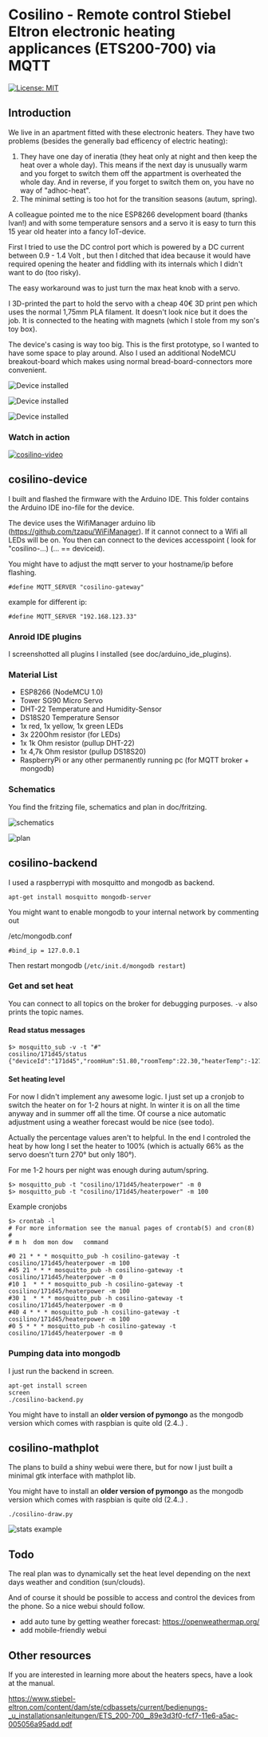 # Cosilino - Remote control Stiebel Eltron electronic heating applicances (ETS200-700) via MQTT

[![License: MIT](https://img.shields.io/badge/license-MIT-red.svg)](https://opensource.org/licenses/MIT)

## Introduction

We live in an apartment fitted with these electronic heaters. They have two problems (besides
the generally bad efficency of electric heating):

1. They have one day of ineratia (they heat only at night and then keep the heat over a
   whole day). This means if the next day is unusually warm and you forget to switch them
   off the appartment is overheated the whole day. And in reverse, if you forget to switch
   them on, you have no way of "adhoc-heat".
2. The minimal setting is too hot for the transition seasons (autum, spring).

A colleague pointed me to the nice ESP8266 development board (thanks Ivan!) and with some
temperature sensors and a servo it is easy to turn this 15 year old heater into a fancy
IoT-device.

First I tried to use the DC control port which is powered by a DC current between
0.9 - 1.4 Volt , but then I ditched that idea because it would have required opening
the heater and fiddling with its internals which I didn't want to do (too risky).

The easy workaround was to just turn the max heat knob with a servo.

I 3D-printed the part to hold the servo with a cheap 40€ 3D print
pen which uses the normal 1,75mm PLA filament. It doesn't look nice
but it does the job. It is connected to the heating with magnets
(which I stole from my son's toy box).

The device's casing is way too big. This is the first prototype, so
I wanted to have some space to play around. Also I used an additional
NodeMCU breakout-board which makes using normal bread-board-connectors
 more convenient.

![Device installed](doc/images/device_installed.jpg)

![Device installed](doc/images/device.jpg)

![Device installed](doc/images/device_open.jpg)

### Watch in action

[![cosilino-video](https://img.youtube.com/vi/otGSGF0wK6k/0.jpg)](https://www.youtube.com/watch?v=otGSGF0wK6k)

## cosilino-device

I built and flashed the firmware with the Arduino IDE. This folder contains the Arduino IDE ino-file for the device.

The device uses the WifiManager arduino lib (https://github.com/tzapu/WiFiManager).
If it cannot connect to a Wifi all LEDs will be on. You then can
connect to the devices accesspoint ( look for "cosilino-...) (... == deviceid).

You might have to adjust the mqtt server to your hostname/ip before
flashing.

    #define MQTT_SERVER "cosilino-gateway"

example for different ip:

    #define MQTT_SERVER "192.168.123.33"

### Anroid IDE plugins

I screenshotted all plugins I installed (see doc/arduino_ide_plugins).

### Material List

* ESP8266 (NodeMCU 1.0)
* Tower SG90 Micro Servo
* DHT-22 Temperature and Humidity-Sensor
* DS18S20 Temperature Sensor
* 1x red, 1x yellow, 1x green LEDs
* 3x 220Ohm resistor (for LEDs)
* 1x 1k Ohm resistor (pullup DHT-22)
* 1x 4,7k Ohm resistor (pullup DS18S20)
* RaspberryPi or any other permanently running pc (for MQTT broker + mongodb)

### Schematics

You find the fritzing file, schematics and plan in doc/fritzing.

![schematics](doc/fritzing/cosilino-device-plan_Schaltplan.png)

![plan](doc/fritzing/cosilino-device-plan_Steckplatine.png)

## cosilino-backend

I used a raspberrypi with mosquitto and mongodb as backend.

```
apt-get install mosquitto mongodb-server
```

You might want to enable mongodb to your internal network by
commenting out

/etc/mongodb.conf

    #bind_ip = 127.0.0.1

Then restart mongodb (`/etc/init.d/mongodb restart`)


### Get and set heat

You can connect to all topics on the broker for debugging purposes.
`-v` also prints the topic names.

#### Read status messages

    $> mosquitto_sub -v -t "#"
    cosilino/171d45/status {"deviceId":"171d45","roomHum":51.80,"roomTemp":22.30,"heaterTemp":-127.00,"heaterPower":0}

#### Set heating level

For now I didn't implement any awesome logic. I just set up a cronjob
to switch the heater on for 1-2 hours at night. In winter it is on
all the time anyway and in summer off all the time. Of course a nice
automatic adjustment using a weather forecast would be nice (see todo).

Actually the percentage values aren't to helpful. In the end I controled
the heat by how long I set the heater to 100% (which is actually 66% as
the servo doesn't turn 270° but only 180°).

For me 1-2 hours per night was enough during autum/spring.

    $> mosquitto_pub -t "cosilino/171d45/heaterpower" -m 0
    $> mosquitto_pub -t "cosilino/171d45/heaterpower" -m 100

Example cronjobs

```
$> crontab -l
# For more information see the manual pages of crontab(5) and cron(8)
#
# m h  dom mon dow   command

#0 21 * * * mosquitto_pub -h cosilino-gateway -t cosilino/171d45/heaterpower -m 100
#45 21 * * * mosquitto_pub -h cosilino-gateway -t cosilino/171d45/heaterpower -m 0
#10 1  * * * mosquitto_pub -h cosilino-gateway -t cosilino/171d45/heaterpower -m 100
#30 1  * * * mosquitto_pub -h cosilino-gateway -t cosilino/171d45/heaterpower -m 0
#40 4 * * * mosquitto_pub -h cosilino-gateway -t cosilino/171d45/heaterpower -m 100
#0 5 * * * mosquitto_pub -h cosilino-gateway -t cosilino/171d45/heaterpower -m 0
```

### Pumping data into mongodb

I just run the backend in screen.

    apt-get install screen
    screen
    ./cosilino-backend.py

You might have to install an **older version of pymongo** as the mongodb version
which comes with raspbian is quite old (2.4..) .

## cosilino-mathplot

The plans to build a shiny webui were there, but for now I just built a
minimal gtk interface with mathplot lib.

You might have to install an **older version of pymongo** as the mongodb version
which comes with raspbian is quite old (2.4..) .

    ./cosilino-draw.py

![stats example](doc/images/mathplotlib-example.png)

## Todo

The real plan was to dynamically set the heat level depending on the
next days weather and condition (sun/clouds).

And of course it should be possible to access and control the devices
from the phone. So a nice webui should follow.

* add auto tune by getting weather forecast: https://openweathermap.org/
* add mobile-friendly webui

## Other resources

If you are interested in learning more about the heaters specs, have a look at the manual.

https://www.stiebel-eltron.com/content/dam/ste/cdbassets/current/bedienungs-_u_installationsanleitungen/ETS_200-700__89e3d3f0-fcf7-11e6-a5ac-005056a95add.pdf


